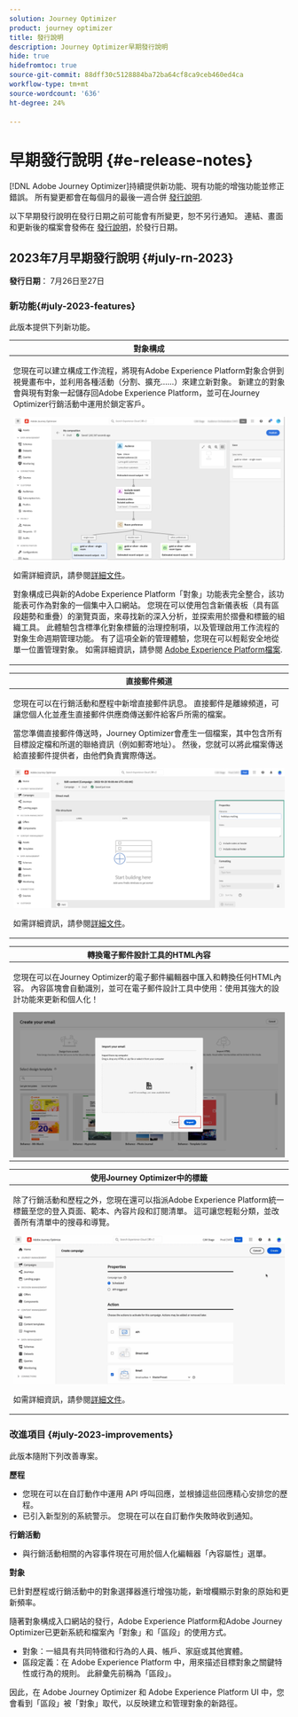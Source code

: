 ```yaml
---
solution: Journey Optimizer
product: journey optimizer
title: 發行說明
description: Journey Optimizer早期發行說明
hide: true
hidefromtoc: true
source-git-commit: 88dff30c5128884ba72ba64cf8ca9ceb460ed4ca
workflow-type: tm+mt
source-wordcount: '636'
ht-degree: 24%

---
```


# 早期發行說明 {#e-release-notes}

[!DNL Adobe Journey Optimizer]持續提供新功能、現有功能的增強功能並修正錯誤。 所有變更都會在每個月的最後一週合併 [發行說明](release-notes.md).

以下早期發行說明在發行日期之前可能會有所變更，恕不另行通知。 連結、畫面和更新後的檔案會發佈在 [發行說明](release-notes.md)，於發行日期。


## 2023年7月早期發行說明 {#july-rn-2023}

**發行日期**： 7月26日至27日

### 新功能{#july-2023-features}

此版本提供下列新功能。

<table>
<thead>
<tr>
<th><strong>對象構成</strong><br/></th>
</tr>
</thead>
<tbody>
<tr>
<td>
<p>您現在可以建立構成工作流程，將現有Adobe Experience Platform對象合併到視覺畫布中，並利用各種活動（分割、擴充……）來建立新對象。 新建立的對象會與現有對象一起儲存回Adobe Experience Platform，並可在Journey Optimizer行銷活動中運用於鎖定客戶。</p>
<img src="../audience/assets/audiences-publish.png"/>
<p>如需詳細資訊，請參閱<a href="../audience/get-started-audience-orchestration.md">詳細文件</a>。</p>
<p>對象構成已與新的Adobe Experience Platform「對象」功能表完全整合，該功能表可作為對象的一個集中入口網站。 您現在可以使用包含新儀表板（具有區段趨勢和重疊）的瀏覽頁面，來尋找新的深入分析，並探索用於摺疊和標籤的組織工具。 此體驗包含標準化對象標籤的治理控制項，以及管理啟用工作流程的對象生命週期管理功能。 有了這項全新的管理體驗，您現在可以輕鬆安全地從單一位置管理對象。 如需詳細資訊，請參閱 <a href="https://experienceleague.adobe.com/docs/experience-platform/segmentation/ui/overview.html" target="_blank">Adobe Experience Platform檔案</a>.</p></p>
</td>
</tr>
</tbody>
</table>


<table>
<thead>
<tr>
<th><strong>直接郵件頻道</strong><br/></th>
</tr>
</thead>
<tbody>
<tr>
<td>
<p>您現在可以在行銷活動和歷程中新增直接郵件訊息。 直接郵件是離線頻道，可讓您個人化並產生直接郵件供應商傳送郵件給客戶所需的檔案。</p>
<p>當您準備直接郵件傳送時，Journey Optimizer會產生一個檔案，其中包含所有目標設定檔和所選的聯絡資訊（例如郵寄地址）。 然後，您就可以將此檔案傳送給直接郵件提供者，由他們負責實際傳送。</p>
<img src="../direct-mail/assets/direct-mail-properties.png">
<p>如需詳細資訊，請參閱<a href="../direct-mail/create-direct-mail.md">詳細文件</a>。</p>
</tr>
</tbody>
</table>

<table>
<thead>
<tr>
<th><strong>轉換電子郵件設計工具的HTML內容</strong><br/></th>
</tr>
</thead>
<tbody>
<tr>
<td>
<p>您現在可以在Journey Optimizer的電子郵件編輯器中匯入和轉換任何HTML內容。 內容區塊會自動識別，並可在電子郵件設計工具中使用：使用其強大的設計功能來更新和個人化！</p>
<img src="../email/assets/html-imported_2.png">
<!--p>For more information, refer to the <a href="../audience/get-started-audience-orchestration.md">detailed documentation</a>.</p-->
</td>
</tr>
</tbody>
</table>


<table>
<thead>
<tr>
<th><strong>使用Journey Optimizer中的標籤</strong><br/></th>
</tr>
</thead>
<tbody>
<tr>
<td>
<p>除了行銷活動和歷程之外，您現在還可以指派Adobe Experience Platform統一標籤至您的登入頁面、範本、內容片段和訂閱清單。 這可讓您輕鬆分類，並改善所有清單中的搜尋和導覽。 </p>
<img src="assets/do-not-localize/campaigns-tag.gif"/>
<p>如需詳細資訊，請參閱<a href="../start/search-filter-categorize.md#tags">詳細文件</a>。</p>
</td>
</tr>
</tbody>
</table>


### 改進項目 {#july-2023-improvements}

此版本隨附下列改善專案。

**歷程**

* 您現在可以在自訂動作中運用 API 呼叫回應，並根據這些回應精心安排您的歷程。
* 已引入新型別的系統警示。 您現在可以在自訂動作失敗時收到通知。



**行銷活動**

* 與行銷活動相關的內容事件現在可用於個人化編輯器「內容屬性」選單。


**對象**

已針對歷程或行銷活動中的對象選擇器進行增強功能，新增欄顯示對象的原始和更新頻率。

隨著對象構成入口網站的發行，Adobe Experience Platform和Adobe Journey Optimizer已更新系統和檔案內「對象」和「區段」的使用方式。

* 對象：一組具有共同特徵和行為的人員、帳戶、家庭或其他實體。
* 區段定義：在 Adobe Experience Platform 中，用來描述目標對象之關鍵特性或行為的規則。 此辭彙先前稱為「區段」。

因此，在 Adobe Journey Optimizer 和 Adobe Experience Platform UI 中，您會看到「區段」被「對象」取代，以反映建立和管理對象的新路徑。



